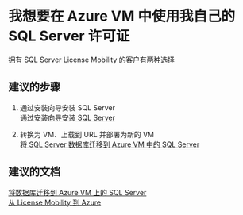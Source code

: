 <properties
    pageTitle="I want to use my own SQL Server license in Azure VM"
    description="我想要在 Azure VM 中使用我自己的 SQL Server 许可证"
    service="microsoft.classiccompute"
    resource="virtualmachines"
    authors="michco"
    displayOrder="28"
    selfHelpType="resource"
    supportTopicIds=""
    resourceTags="WindowsSQL"
    productPesIds="14749"
    cloudEnvironments="public"
/>
    

# 我想要在 Azure VM 中使用我自己的 SQL Server 许可证
拥有 SQL Server License Mobility 的客户有两种选择

## **建议的步骤**
1. 通过安装向导安装 SQL Server<br>
[通过安装向导安装 SQL Server](https://aka.ms/installsql2014)

2. 转换为 VM、上载到 URL 并部署为新的 VM<br>
[将 SQL Server 数据库迁移到 Azure VM 中的 SQL Server](https://azure.microsoft.com/documentation/articles/virtual-machines-windows-migrate-sql/#convert-to-vm-and-upload-to-url-and-deploy-as-new-vm)

## **建议的文档**
[将数据库迁移到 Azure VM 上的 SQL Server](https://azure.microsoft.com/documentation/articles/virtual-machines-windows-migrate-sql/)<br>
[从 License Mobility 到 Azure](https://azure.microsoft.com/pricing/license-mobility/)


<!--HONumber=Aug16_HO2-->


